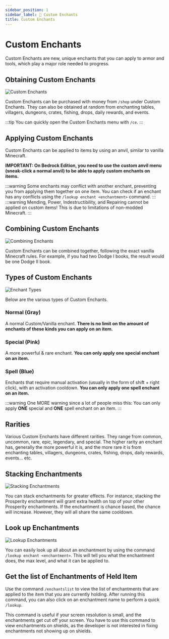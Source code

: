 ```yaml
---
sidebar_position: 1
sidebar_label: 📔 Custom Enchants
title: Custom Enchants
---
```


# Custom Enchants

Custom Enchants are new, unique enchants that you can apply to armor and tools, which play a major role needed to progress.

## Obtaining Custom Enchants

![Custom Enchants](./img/ce/ce-categories.png)

Custom Enchants can be purchased with money from `/shop` under Custom Enchants. They can also be obtained at random from enchanting tables, villagers, dungeons, crates, fishing, drops, daily rewards, and events.

:::tip
You can quickly open the Custom Enchants menu with `/ce`.
:::

## Applying Custom Enchants

Custom Enchants can be applied to items by using an anvil, similar to vanilla Minecraft.

**IMPORTANT: On Bedrock Edition, you need to use the custom anvil menu (sneak-click a normal anvil) to be able to apply custom enchants on items.**

:::warning
Some enchants may conflict with another enchant, preventing you from applying them together on one item. You can check if an enchant has any conflicts using the `/lookup enchant <enchantment>` command.
:::
:::warning
Mending, Power, Indestructibility, and Repairing cannot be applied on custom items! This is due to limitations of non-modded Minecraft.
:::

## Combining Custom Enchants

![Combining Enchants](./img/ce/ce-combine.gif)

Custom Enchants can be combined together, following the exact vanilla Minecraft rules. For example, if you had two Dodge I books, the result would be one Dodge II book.

## Types of Custom Enchants

![Enchant Types](./img/ce/ce-types.png)

Below are the various types of Custom Enchants.

### Normal (Gray)
A normal Custom/Vanilla enchant. **There is no limit on the amount of enchants of these kinds you can apply on an item.** <br />
### Special (Pink)
A more powerful & rare enchant. **You can only apply one special enchant on an item.**<br />
### Spell (Blue)
Enchants that require manual activation (usually in the form of shift + right click), with an activation cooldown. **You can only apply one spell enchant on an item.**<br />

:::warning
One MORE warning since a lot of people miss this: You can only apply **ONE** special and **ONE** spell enchant on an item.
:::

## Rarities

Various Custom Enchants have different rarities. They range from common, uncommon, rare, epic, legendary, and special. The higher rarity an enchant has, generally the more powerful it is, and the more rare it is from enchanting tables, villagers, dungeons, crates, fishing, drops, daily rewards, events... etc.

## Stacking Enchantments
![Stacking Enchantments](./img/ce/ce-stacking.gif)

You can stack enchantments for greater effects. For instance, stacking the Prosperity enchantment will grant extra health on top of your other Prosperity enchantments. If the enchantment is chance based, the chance will increase. However, they will all share the same cooldown.

## Look up Enchantments
![Lookup Enchantments](./img/ce/ce-whatis.png)

You can easily look up all about an enchantment by using the command `/lookup enchant <enchantment>`. This will tell you what the enchantment does, the max level, and what it can be applied to.

## Get the list of Enchantments of Held Item
Use the command `/enchantslist` to view the list of enchantments that are applied to the item that you are currently holding. After running this command, you can also click on an enchantment name to perform a quick `/lookup`.

This command is useful if your screen resolution is small, and the enchantments get cut off your screen. You have to use this command to view enchantments on shields, as the developer is not interested in fixing enchantments not showing up on shields.